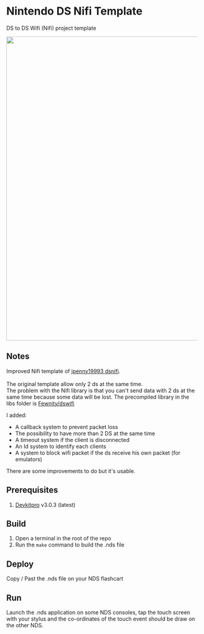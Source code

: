 # Nintendo DS Nifi Template
DS to DS Wifi (Nifi) project template

<img src="https://user-images.githubusercontent.com/39272935/184286435-062d0203-4e0b-42a4-8b5b-fa4f1571697c.png" width="800">

## Notes
Improved Nifi template of [jpenny19993 dsnifi](https://github.com/jpenny1993/dsnifi).<br><br>
The original template allow only 2 ds at the same time.<br>
The problem with the Nifi library is that you can't send data with 2 ds at the same time because some data will be lost.
The precompiled library in the libs folder is [Fewnity/dswifi](https://github.com/Fewnity/dswifi)

I added:
- A callback system to prevent packet loss
- The possibility to have more than 2 DS at the same time
- A timeout system if the client is disconnected
- An Id system to identify each clients
- A system to block wifi packet if the ds receive his own packet (for emulators)

There are some improvements to do but it's usable.

## Prerequisites

1. [Devkitpro](https://devkitpro.org/wiki/Getting_Started) v3.0.3 (latest)

## Build

1. Open a terminal in the root of the repo
1. Run the `make` command to build the .nds file

## Deploy

Copy / Past the .nds file on your NDS flashcart

## Run

Launch the .nds application on some NDS consoles, tap the touch screen with your stylus and the co-ordinates of the touch event should be draw on the other NDS.
